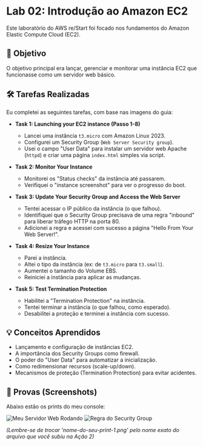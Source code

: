 # Lab 02: Introdução ao Amazon EC2

Este laboratório do AWS re/Start foi focado nos fundamentos do Amazon Elastic Compute Cloud (EC2).

## 🎯 Objetivo
O objetivo principal era lançar, gerenciar e monitorar uma instância EC2 que funcionasse como um servidor web básico.

## 🛠️ Tarefas Realizadas

Eu completei as seguintes tarefas, com base nas imagens do guia:

* **Task 1: Launching your EC2 instance (Passo 1-8)**
    * Lancei uma instância `t3.micro` com Amazon Linux 2023.
    * Configurei um Security Group (`Web Server Security group`).
    * Usei o campo "User Data" para instalar um servidor web Apache (`httpd`) e criar uma página `index.html` simples via script.

* **Task 2: Monitor Your Instance**
    * Monitorei os "Status checks" da instância até passarem.
    * Verifiquei o "instance screenshot" para ver o progresso do boot.

* **Task 3: Update Your Security Group and Access the Web Server**
    * Tentei acessar o IP público da instância (o que falhou).
    * Identifiquei que o Security Group precisava de uma regra "inbound" para liberar tráfego HTTP na porta 80.
    * Adicionei a regra e acessei com sucesso a página "Hello From Your Web Server!".

* **Task 4: Resize Your Instance**
    * Parei a instância.
    * Altei o tipo da instância (ex: de `t3.micro` para `t3.small`).
    * Aumentei o tamanho do Volume EBS.
    * Reiniciei a instância para aplicar as mudanças.

* **Task 5: Test Termination Protection**
    * Habilitei a "Termination Protection" na instância.
    * Tentei terminar a instância (o que falhou, como esperado).
    * Desabilitei a proteção e terminei a instância com sucesso.

## 💡 Conceitos Aprendidos
- Lançamento e configuração de instâncias EC2.
- A importância dos Security Groups como firewall.
- O poder do "User Data" para automatizar a inicialização.
- Como redimensionar recursos (scale-up/down).
- Mecanismos de proteção (Termination Protection) para evitar acidentes.

## 📸 Provas (Screenshots)

Abaixo estão os prints do meu console:

![Meu Servidor Web Rodando](./nome-do-seu-print-1.png)
![Regra do Security Group](./nome-do-seu-print-2.png)

*(Lembre-se de trocar 'nome-do-seu-print-1.png' pelo nome exato do arquivo que você subiu na Ação 2)*
